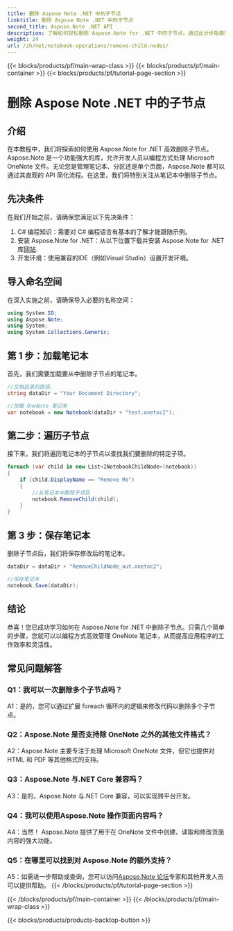 ```yaml
---
title: 删除 Aspose Note .NET 中的子节点
linktitle: 删除 Aspose Note .NET 中的子节点
second_title: Aspose.Note .NET API
description: 了解如何轻松删除 Aspose.Note for .NET 中的子节点。通过此分步指南简化 OneNote 文件管理。
weight: 24
url: /zh/net/notebook-operations/remove-child-nodes/
---
```


{{< blocks/products/pf/main-wrap-class >}}
{{< blocks/products/pf/main-container >}}
{{< blocks/products/pf/tutorial-page-section >}}

# 删除 Aspose Note .NET 中的子节点

## 介绍

在本教程中，我们将探索如何使用 Aspose.Note for .NET 高效删除子节点。 Aspose.Note 是一个功能强大的库，允许开发人员以编程方式处理 Microsoft OneNote 文件。无论您是管理笔记本、分区还是单个页面，Aspose.Note 都可以通过其直观的 API 简化流程。在这里，我们将特别关注从笔记本中删除子节点。

## 先决条件

在我们开始之前，请确保您满足以下先决条件：
1. C# 编程知识：需要对 C# 编程语言有基本的了解才能跟随示例。
2. 安装 Aspose.Note for .NET：从以下位置下载并安装 Aspose.Note for .NET 库[网站](https://releases.aspose.com/note/net/).
3. 开发环境：使用兼容的IDE（例如Visual Studio）设置开发环境。

## 导入命名空间

在深入实施之前，请确保导入必要的名称空间：

```csharp
using System.IO;
using Aspose.Note;
using System;
using System.Collections.Generic;
```

## 第 1 步：加载笔记本

首先，我们需要加载要从中删除子节点的笔记本。

```csharp
//文档目录的路径。
string dataDir = "Your Document Directory";

//加载 OneNote 笔记本
var notebook = new Notebook(dataDir + "test.onetoc2");
```

## 第二步：遍历子节点

接下来，我们将遍历笔记本的子节点以查找我们要删除的特定子项。

```csharp
foreach (var child in new List<INotebookChildNode>(notebook))
{
    if (child.DisplayName == "Remove Me")
    {
        //从笔记本中删除子项目
        notebook.RemoveChild(child);
    }
}
```

## 第 3 步：保存笔记本

删除子节点后，我们将保存修改后的笔记本。

```csharp
dataDir = dataDir + "RemoveChildNode_out.onetoc2";

//保存笔记本
notebook.Save(dataDir);
```

## 结论

恭喜！您已成功学习如何在 Aspose.Note for .NET 中删除子节点。只需几个简单的步骤，您就可以以编程方式高效管理 OneNote 笔记本，从而提高应用程序的工作效率和灵活性。

## 常见问题解答

### Q1：我可以一次删除多个子节点吗？

A1：是的，您可以通过扩展 foreach 循环内的逻辑来修改代码以删除多个子节点。

### Q2：Aspose.Note 是否支持除 OneNote 之外的其他文件格式？

A2：Aspose.Note 主要专注于处理 Microsoft OneNote 文件，但它也提供对 HTML 和 PDF 等其他格式的支持。

### Q3：Aspose.Note 与.NET Core 兼容吗？

A3：是的，Aspose.Note 与.NET Core 兼容，可以实现跨平台开发。

### Q4：我可以使用Aspose.Note 操作页面内容吗？

A4：当然！ Aspose.Note 提供了用于在 OneNote 文件中创建、读取和修改页面内容的强大功能。

### Q5：在哪里可以找到对 Aspose.Note 的额外支持？

 A5：如需进一步帮助或查询，您可以访问[Aspose.Note 论坛](https://forum.aspose.com/c/note/28)专家和其他开发人员可以提供帮助。
{{< /blocks/products/pf/tutorial-page-section >}}

{{< /blocks/products/pf/main-container >}}
{{< /blocks/products/pf/main-wrap-class >}}

{{< blocks/products/products-backtop-button >}}
